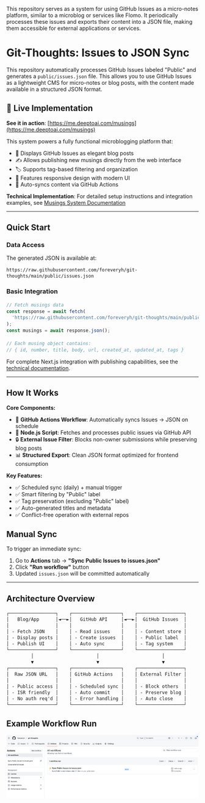 This repository serves as a system for using GitHub Issues as a micro-notes platform, similar to a microblog or services like Flomo. It periodically processes these issues and exports their content into a JSON file, making them accessible for external applications or services.

# Git-Thoughts: Issues to JSON Sync

This repository automatically processes GitHub Issues labeled "Public" and generates a `public/issues.json` file. This allows you to use GitHub Issues as a lightweight CMS for micro-notes or blog posts, with the content made available in a structured JSON format.

## 🌟 Live Implementation

**See it in action**: [https://me.deeptoai.com/musings](https://me.deeptoai.com/musings)

This system powers a fully functional microblogging platform that:
- 📝 Displays GitHub Issues as elegant blog posts
- ✍️ Allows publishing new musings directly from the web interface  
- 🏷️ Supports tag-based filtering and organization
- 📱 Features responsive design with modern UI
- 🔄 Auto-syncs content via GitHub Actions

**Technical Implementation**: For detailed setup instructions and integration examples, see [Musings System Documentation](https://github.com/foreveryh/onur.dev.blog/blob/master/docs/MUSINGS_README.md)

---

## Quick Start

### Data Access
The generated JSON is available at:
```
https://raw.githubusercontent.com/foreveryh/git-thoughts/main/public/issues.json
```

### Basic Integration
```javascript
// Fetch musings data
const response = await fetch(
  'https://raw.githubusercontent.com/foreveryh/git-thoughts/main/public/issues.json'
);
const musings = await response.json();

// Each musing object contains:
// { id, number, title, body, url, created_at, updated_at, tags }
```

For complete Next.js integration with publishing capabilities, see the [technical documentation](https://github.com/foreveryh/onur.dev.blog/blob/master/docs/MUSINGS_README.md).

---

## How It Works

**Core Components:**
- 🔄 **GitHub Actions Workflow**: Automatically syncs Issues → JSON on schedule  
- 📝 **Node.js Script**: Fetches and processes public issues via GitHub API
- 🔒 **External Issue Filter**: Blocks non-owner submissions while preserving blog posts
- 📊 **Structured Export**: Clean JSON format optimized for frontend consumption

**Key Features:**
- ✅ Scheduled sync (daily) + manual trigger
- ✅ Smart filtering by "Public" label  
- ✅ Tag preservation (excluding "Public" label)
- ✅ Auto-generated titles and metadata
- ✅ Conflict-free operation with external repos

## Manual Sync

To trigger an immediate sync:
1. Go to **Actions** tab → **"Sync Public Issues to issues.json"**
2. Click **"Run workflow"** button
3. Updated `issues.json` will be committed automatically

---

## Architecture Overview

```
┌─────────────────┐    ┌──────────────────┐    ┌─────────────────┐
│   Blog/App      │◄──►│   GitHub API     │◄──►│  GitHub Issues  │
│                 │    │                  │    │                 │
│ - Fetch JSON    │    │ - Read issues    │    │ - Content store │
│ - Display posts │    │ - Create issues  │    │ - Public label  │  
│ - Publish UI    │    │ - Auto sync      │    │ - Tag system    │
└─────────────────┘    └──────────────────┘    └─────────────────┘
         │                       │                       │
         ▼                       ▼                       ▼
┌─────────────────┐    ┌──────────────────┐    ┌─────────────────┐
│  Raw JSON URL   │    │ GitHub Actions   │    │ External Filter │
│                 │    │                  │    │                 │
│ - Public access │    │ - Scheduled sync │    │ - Block others  │
│ - ISR friendly  │    │ - Auto commit    │    │ - Preserve blog │
│ - No auth req'd │    │ - Error handling │    │ - Auto close    │
└─────────────────┘    └──────────────────┘    └─────────────────┘
```

## Example Workflow Run

![Workflow Run](workflow.png)